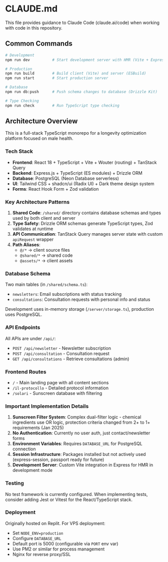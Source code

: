 # CLAUDE.md

This file provides guidance to Claude Code (claude.ai/code) when working with code in this repository.

## Common Commands

```bash
# Development
npm run dev          # Start development server with HMR (Vite + Express)

# Production
npm run build        # Build client (Vite) and server (ESBuild)
npm run start        # Start production server

# Database
npm run db:push      # Push schema changes to database (Drizzle Kit)

# Type Checking
npm run check        # Run TypeScript type checking
```

## Architecture Overview

This is a full-stack TypeScript monorepo for a longevity optimization platform focused on male health.

### Tech Stack
- **Frontend**: React 18 + TypeScript + Vite + Wouter (routing) + TanStack Query
- **Backend**: Express.js + TypeScript (ES modules) + Drizzle ORM
- **Database**: PostgreSQL (Neon Database serverless)
- **UI**: Tailwind CSS + shadcn/ui (Radix UI) + Dark theme design system
- **Forms**: React Hook Form + Zod validation

### Key Architecture Patterns

1. **Shared Code**: `/shared/` directory contains database schemas and types used by both client and server
2. **Type Safety**: Drizzle ORM schemas generate TypeScript types, Zod validates at runtime
3. **API Communication**: TanStack Query manages server state with custom `apiRequest` wrapper
4. **Path Aliases**: 
   - `@/*` → client source files
   - `@shared/*` → shared code
   - `@assets/*` → client assets

### Database Schema

Two main tables (in `/shared/schema.ts`):
- `newsletters`: Email subscriptions with status tracking
- `consultations`: Consultation requests with personal info and status

Development uses in-memory storage (`/server/storage.ts`), production uses PostgreSQL.

### API Endpoints

All APIs are under `/api/`:
- `POST /api/newsletter` - Newsletter subscription
- `POST /api/consultation` - Consultation request
- `GET /api/consultations` - Retrieve consultations (admin)

### Frontend Routes

- `/` - Main landing page with all content sections
- `/il-protocollo` - Detailed protocol information
- `/solari` - Sunscreen database with filtering

### Important Implementation Details

1. **Sunscreen Filter System**: Complex dual-filter logic - chemical ingredients use OR logic, protection criteria changed from 2+ to 1+ requirements (Jan 2025)
2. **No Authentication**: Currently no user auth, just contact/newsletter forms
3. **Environment Variables**: Requires `DATABASE_URL` for PostgreSQL connection
4. **Session Infrastructure**: Packages installed but not actively used (express-session, passport ready for future)
5. **Development Server**: Custom Vite integration in Express for HMR in development mode

### Testing

No test framework is currently configured. When implementing tests, consider adding Jest or Vitest for the React/TypeScript stack.

### Deployment

Originally hosted on Replit. For VPS deployment:
- Set `NODE_ENV=production`
- Configure `DATABASE_URL`
- Default port is 5000 (configurable via `PORT` env var)
- Use PM2 or similar for process management
- Nginx for reverse proxy/SSL
